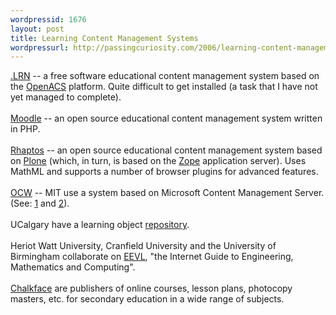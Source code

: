 ```yaml
---
wordpressid: 1676
layout: post
title: Learning Content Management Systems
wordpressurl: http://passingcuriosity.com/2006/learning-content-management-systems/
---
```

<a href="http://www.dotlrn.org/"><acronym>.LRN</acronym></a> -- a free software educational content management system based on the <a href="http://openacs.org/">OpenACS</a> platform. Quite difficult to get installed (a task that I have not yet managed to complete).<br /><br /><a href="http://moodle.org/"><acronym>Moodle</acronym></a> -- an open source educational content management system written in PHP.<br /><br /><a href="http://rhaptos.org/"><acronym>Rhaptos</acronym></a> -- an open source educational content management system based on <a href="http://www.plone.org/">Plone</a> (which, in turn, is based on the <a href="http://www.zope.org/">Zope</a> application server). Uses MathML and supports a number of browser plugins for advanced features.<br /><br /><a href="http://ocw.mit.edu/"><acronym>OCW</acronym></a> -- MIT use a system based on Microsoft Content Management Server. (See: <a href="http://ocw.mit.edu/OcwWeb/Global/AboutOCW/technology.htm">1</a> and <a href="http://ocw.mit.edu/OcwWeb/HowTo/Technology.htm">2</a>).<br /><br />UCalgary have a learning object <a href="http://careo.ucalgary.ca/cgi-bin/WebObjects/CAREO.woa">repository</a>.<br /><br />Heriot Watt University, Cranfield University and the University of Birmingham collaborate on <a href="http://www.eevl.ac.uk/">EEVL</a>, "the Internet Guide to Engineering, Mathematics and Computing".<br /><br /><a href="http://www.chalkface.com/">Chalkface</a> are publishers of online courses, lesson plans, photocopy masters, etc. for secondary education in a wide range of subjects.
